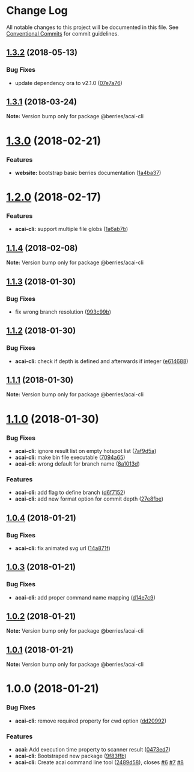 # Change Log

All notable changes to this project will be documented in this file.
See [Conventional Commits](https://conventionalcommits.org) for commit guidelines.

<a name="1.3.2"></a>
## [1.3.2](https://github.com/MartinHelmut/berries/compare/@berries/acai-cli@1.3.1...@berries/acai-cli@1.3.2) (2018-05-13)


### Bug Fixes

* update dependency ora to v2.1.0 ([07e7a76](https://github.com/MartinHelmut/berries/commit/07e7a76))




<a name="1.3.1"></a>
## [1.3.1](https://github.com/MartinHelmut/berries/compare/@berries/acai-cli@1.3.0...@berries/acai-cli@1.3.1) (2018-03-24)




**Note:** Version bump only for package @berries/acai-cli

<a name="1.3.0"></a>
# [1.3.0](https://github.com/MartinHelmut/berries/compare/@berries/acai-cli@1.2.0...@berries/acai-cli@1.3.0) (2018-02-21)


### Features

* **website:** bootstrap basic berries documentation ([1a4ba37](https://github.com/MartinHelmut/berries/commit/1a4ba37))




<a name="1.2.0"></a>
# [1.2.0](https://github.com/MartinHelmut/berries/compare/@berries/acai-cli@1.1.4...@berries/acai-cli@1.2.0) (2018-02-17)


### Features

* **acai-cli:** support multiple file globs ([1a6ab7b](https://github.com/MartinHelmut/berries/commit/1a6ab7b))




<a name="1.1.4"></a>
## [1.1.4](https://github.com/MartinHelmut/berries/compare/@berries/acai-cli@1.1.3...@berries/acai-cli@1.1.4) (2018-02-08)




**Note:** Version bump only for package @berries/acai-cli

<a name="1.1.3"></a>
## [1.1.3](https://github.com/MartinHelmut/berries/compare/@berries/acai-cli@1.1.2...@berries/acai-cli@1.1.3) (2018-01-30)


### Bug Fixes

* fix wrong branch resolution ([993c99b](https://github.com/MartinHelmut/berries/commit/993c99b))




<a name="1.1.2"></a>
## [1.1.2](https://github.com/MartinHelmut/berries/compare/@berries/acai-cli@1.1.1...@berries/acai-cli@1.1.2) (2018-01-30)


### Bug Fixes

* **acai-cli:** check if depth is defined and afterwards if integer ([e614688](https://github.com/MartinHelmut/berries/commit/e614688))




<a name="1.1.1"></a>
## [1.1.1](https://github.com/MartinHelmut/berries/compare/@berries/acai-cli@1.1.0...@berries/acai-cli@1.1.1) (2018-01-30)




**Note:** Version bump only for package @berries/acai-cli

<a name="1.1.0"></a>
# [1.1.0](https://github.com/MartinHelmut/berries/compare/@berries/acai-cli@1.0.4...@berries/acai-cli@1.1.0) (2018-01-30)


### Bug Fixes

* **acai-cli:** ignore result list on empty hotspot list ([7af9d5a](https://github.com/MartinHelmut/berries/commit/7af9d5a))
* **acai-cli:** make bin file executable ([7094a65](https://github.com/MartinHelmut/berries/commit/7094a65))
* **acai-cli:** wrong default for branch name ([8a1013d](https://github.com/MartinHelmut/berries/commit/8a1013d))


### Features

* **acai-cli:** add flag to define branch ([d6f7152](https://github.com/MartinHelmut/berries/commit/d6f7152))
* **acai-cli:** add new format option for commit depth ([27e8fbe](https://github.com/MartinHelmut/berries/commit/27e8fbe))




<a name="1.0.4"></a>
## [1.0.4](https://github.com/MartinHelmut/berries/compare/@berries/acai-cli@1.0.3...@berries/acai-cli@1.0.4) (2018-01-21)


### Bug Fixes

* **acai-cli:** fix animated svg url ([14a871f](https://github.com/MartinHelmut/berries/commit/14a871f))




<a name="1.0.3"></a>
## [1.0.3](https://github.com/MartinHelmut/berries/compare/@berries/acai-cli@1.0.2...@berries/acai-cli@1.0.3) (2018-01-21)


### Bug Fixes

* **acai-cli:** add proper command name mapping ([d14e7c9](https://github.com/MartinHelmut/berries/commit/d14e7c9))




<a name="1.0.2"></a>
## [1.0.2](https://github.com/MartinHelmut/berries/compare/@berries/acai-cli@1.0.1...@berries/acai-cli@1.0.2) (2018-01-21)




**Note:** Version bump only for package @berries/acai-cli

<a name="1.0.1"></a>
## [1.0.1](https://github.com/MartinHelmut/berries/compare/@berries/acai-cli@1.0.0...@berries/acai-cli@1.0.1) (2018-01-21)




**Note:** Version bump only for package @berries/acai-cli

<a name="1.0.0"></a>
# 1.0.0 (2018-01-21)


### Bug Fixes

* **acai-cli:** remove required property for cwd option ([dd20992](https://github.com/MartinHelmut/berries/commit/dd20992))


### Features

* **acai:** Add execution time property to scanner result ([0473ed7](https://github.com/MartinHelmut/berries/commit/0473ed7))
* **acai-cli:** Bootstraped new package ([9f83ffb](https://github.com/MartinHelmut/berries/commit/9f83ffb))
* **acai-cli:** Create acai command line tool ([2489d58](https://github.com/MartinHelmut/berries/commit/2489d58)), closes [#6](https://github.com/MartinHelmut/berries/issues/6) [#7](https://github.com/MartinHelmut/berries/issues/7) [#8](https://github.com/MartinHelmut/berries/issues/8)
